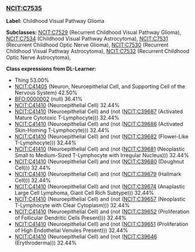 
### [NCIT:C7535](http://purl.obolibrary.org/obo/NCIT_C7535)
**Label:** Childhood Visual Pathway Glioma

**Subclasses:** [NCIT:C7529](http://purl.obolibrary.org/obo/NCIT_C7529) (Recurrent Childhood Visual Pathway Glioma), [NCIT:C7534](http://purl.obolibrary.org/obo/NCIT_C7534) (Childhood Visual Pathway Astrocytoma), [NCIT:C7531](http://purl.obolibrary.org/obo/NCIT_C7531) (Recurrent Childhood Optic Nerve Glioma), [NCIT:C7530](http://purl.obolibrary.org/obo/NCIT_C7530) (Recurrent Childhood Visual Pathway Astrocytoma), [NCIT:C7532](http://purl.obolibrary.org/obo/NCIT_C7532) (Recurrent Childhood Optic Nerve Astrocytoma), 

**Class expressions from DL-Learner:**

- Thing 53.00%
- [NCIT:C41405](http://purl.obolibrary.org/obo/NCIT_C41405) (Neuron, Neuroepithelial Cell, and Supporting Cell of the Nervous System) 42.50%
- [BFO:0000002](http://purl.obolibrary.org/obo/BFO_0000002) (null) 36.41%
- [NCIT:C41410](http://purl.obolibrary.org/obo/NCIT_C41410) (Neuroepithelial Cell) 32.44%
- [NCIT:C41410](http://purl.obolibrary.org/obo/NCIT_C41410) (Neuroepithelial Cell) and (not ([NCIT:C39687](http://purl.obolibrary.org/obo/NCIT_C39687) (Activated Mature Cytotoxic T-Lymphocyte))) 32.44%
- [NCIT:C41410](http://purl.obolibrary.org/obo/NCIT_C41410) (Neuroepithelial Cell) and (not ([NCIT:C39686](http://purl.obolibrary.org/obo/NCIT_C39686) (Activated Skin-Homing T-Lymphocyte))) 32.44%
- [NCIT:C41410](http://purl.obolibrary.org/obo/NCIT_C41410) (Neuroepithelial Cell) and (not ([NCIT:C39682](http://purl.obolibrary.org/obo/NCIT_C39682) (Flower-Like T-Lymphocyte))) 32.44%
- [NCIT:C41410](http://purl.obolibrary.org/obo/NCIT_C41410) (Neuroepithelial Cell) and (not ([NCIT:C39681](http://purl.obolibrary.org/obo/NCIT_C39681) (Neoplastic Small to Medium-Sized T-Lymphocyte with Irregular Nucleus))) 32.44%
- [NCIT:C41410](http://purl.obolibrary.org/obo/NCIT_C41410) (Neuroepithelial Cell) and (not ([NCIT:C39680](http://purl.obolibrary.org/obo/NCIT_C39680) (Doughnut Cell))) 32.44%
- [NCIT:C41410](http://purl.obolibrary.org/obo/NCIT_C41410) (Neuroepithelial Cell) and (not ([NCIT:C39679](http://purl.obolibrary.org/obo/NCIT_C39679) (Hallmark Cell))) 32.44%
- [NCIT:C41410](http://purl.obolibrary.org/obo/NCIT_C41410) (Neuroepithelial Cell) and (not ([NCIT:C39674](http://purl.obolibrary.org/obo/NCIT_C39674) (Anaplastic Large Cell Lymphoma, Giant Cell Rich Subtype))) 32.44%
- [NCIT:C41410](http://purl.obolibrary.org/obo/NCIT_C41410) (Neuroepithelial Cell) and (not ([NCIT:C39657](http://purl.obolibrary.org/obo/NCIT_C39657) (Neoplastic T-Lymphocyte with Clear Cytoplasm))) 32.44%
- [NCIT:C41410](http://purl.obolibrary.org/obo/NCIT_C41410) (Neuroepithelial Cell) and (not ([NCIT:C39652](http://purl.obolibrary.org/obo/NCIT_C39652) (Proliferation of Follicular Dendritic Cells Present))) 32.44%
- [NCIT:C41410](http://purl.obolibrary.org/obo/NCIT_C41410) (Neuroepithelial Cell) and (not ([NCIT:C39651](http://purl.obolibrary.org/obo/NCIT_C39651) (Proliferation of High Endothelial Venules Present))) 32.44%
- [NCIT:C41410](http://purl.obolibrary.org/obo/NCIT_C41410) (Neuroepithelial Cell) and (not ([NCIT:C39646](http://purl.obolibrary.org/obo/NCIT_C39646) (Erythroderma))) 32.44%


